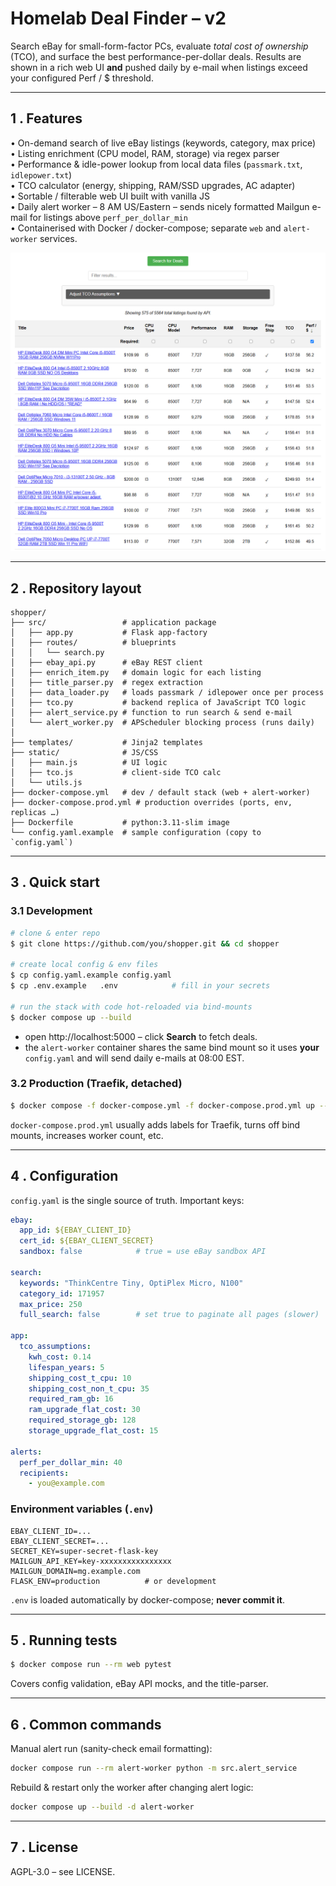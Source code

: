 # Homelab Deal Finder – v2

Search eBay for small-form-factor PCs, evaluate *total cost of ownership* (TCO),
and surface the best performance-per-dollar deals.  Results are shown in a rich
web UI **and** pushed daily by e-mail when listings exceed your configured
Perf / $ threshold.

---

## 1 .  Features

• On-demand search of live eBay listings (keywords, category, max price)  
• Listing enrichment (CPU model, RAM, storage) via regex parser  
• Performance & idle-power lookup from local data files (`passmark.txt`, `idlepower.txt`)  
• TCO calculator (energy, shipping, RAM/SSD upgrades, AC adapter)  
• Sortable / filterable web UI built with vanilla JS  
• Daily alert worker – 8 AM US/Eastern – sends nicely formatted Mailgun e-mail
  for listings above `perf_per_dollar_min`  
• Containerised with Docker / docker-compose; separate `web` and
  `alert-worker` services.

![Screenshot of the web UI](./homelab-shopper-screenshot.png)

---

## 2 .  Repository layout

```
shopper/
├── src/                 # application package
│   ├── app.py           # Flask app-factory
│   ├── routes/          # blueprints
│   │   └── search.py
│   ├── ebay_api.py      # eBay REST client
│   ├── enrich_item.py   # domain logic for each listing
│   ├── title_parser.py  # regex extraction
│   ├── data_loader.py   # loads passmark / idlepower once per process
│   ├── tco.py           # backend replica of JavaScript TCO logic
│   ├── alert_service.py # function to run search & send e-mail
│   └── alert_worker.py  # APScheduler blocking process (runs daily)
│
├── templates/           # Jinja2 templates
├── static/              # JS/CSS
│   ├── main.js          # UI logic
│   ├── tco.js           # client-side TCO calc
│   └── utils.js
├── docker-compose.yml   # dev / default stack (web + alert-worker)
├── docker-compose.prod.yml # production overrides (ports, env, replicas …)
├── Dockerfile           # python:3.11-slim image
└── config.yaml.example  # sample configuration (copy to `config.yaml`)
```

---

## 3 .  Quick start

### 3.1  Development

```bash
# clone & enter repo
$ git clone https://github.com/you/shopper.git && cd shopper

# create local config & env files
$ cp config.yaml.example config.yaml
$ cp .env.example   .env            # fill in your secrets

# run the stack with code hot-reloaded via bind-mounts
$ docker compose up --build
```
* open http://localhost:5000 – click **Search** to fetch deals.  
* the `alert-worker` container shares the same bind mount so it uses
  **your** `config.yaml` and will send daily e-mails at 08:00 EST.

### 3.2  Production (Traefik, detached)

```bash
$ docker compose -f docker-compose.yml -f docker-compose.prod.yml up --build -d
```
`docker-compose.prod.yml` usually adds labels for Traefik, turns off bind
mounts, increases worker count, etc.

---

## 4 .  Configuration

`config.yaml` is the single source of truth.  Important keys:

```yaml
ebay:
  app_id: ${EBAY_CLIENT_ID}
  cert_id: ${EBAY_CLIENT_SECRET}
  sandbox: false            # true = use eBay sandbox API

search:
  keywords: "ThinkCentre Tiny, OptiPlex Micro, N100"
  category_id: 171957
  max_price: 250
  full_search: false        # set true to paginate all pages (slower)

app:
  tco_assumptions:
    kwh_cost: 0.14
    lifespan_years: 5
    shipping_cost_t_cpu: 10
    shipping_cost_non_t_cpu: 35
    required_ram_gb: 16
    ram_upgrade_flat_cost: 30
    required_storage_gb: 128
    storage_upgrade_flat_cost: 15

alerts:
  perf_per_dollar_min: 40
  recipients:
    - you@example.com
```

### Environment variables (`.env`)
```
EBAY_CLIENT_ID=...
EBAY_CLIENT_SECRET=...
SECRET_KEY=super-secret-flask-key
MAILGUN_API_KEY=key-xxxxxxxxxxxxxxxx
MAILGUN_DOMAIN=mg.example.com
FLASK_ENV=production          # or development
```
`.env` is loaded automatically by docker-compose; **never commit it**.

---

## 5 .  Running tests

```bash
$ docker compose run --rm web pytest
```
Covers config validation, eBay API mocks, and the title-parser.

---

## 6 .  Common commands

Manual alert run (sanity-check email formatting):
```bash
docker compose run --rm alert-worker python -m src.alert_service
```

Rebuild & restart only the worker after changing alert logic:
```bash
docker compose up --build -d alert-worker
```

---

## 7 .  License

AGPL-3.0 – see LICENSE.

